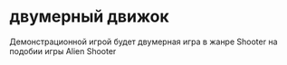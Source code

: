 # двумерный движок
Демонстрационной игрой будет двумерная игра в жанре Shooter на подобии игры Alien Shooter
